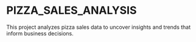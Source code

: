 # PIZZA_SALES_ANALYSIS
This project analyzes pizza sales data to uncover insights and trends that inform business decisions.
